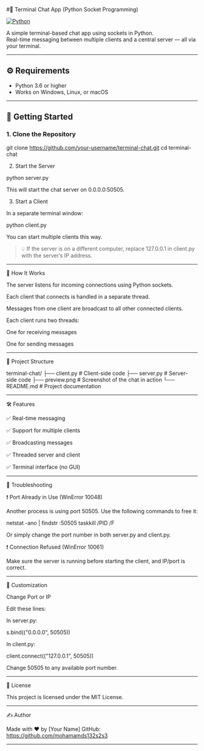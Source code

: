  #💬 Terminal Chat App (Python Socket Programming)

[![Python](https://img.shields.io/badge/Python-3.6%2B-blue.svg)](https://www.python.org/)



A simple terminal-based chat app using sockets in Python.  
Real-time messaging between multiple clients and a central server — all via your terminal.

---


## ⚙️ Requirements

- Python 3.6 or higher
- Works on Windows, Linux, or macOS

---

## 🚀 Getting Started

### 1. Clone the Repository

git clone https://github.com/your-username/terminal-chat.git
cd terminal-chat

2. Start the Server

python server.py

This will start the chat server on 0.0.0.0:50505.

3. Start a Client

In a separate terminal window:

python client.py

You can start multiple clients this way.

> 💡 If the server is on a different computer, replace 127.0.0.1 in client.py with the server’s IP address.




---

🧠 How It Works

The server listens for incoming connections using Python sockets.

Each client that connects is handled in a separate thread.

Messages from one client are broadcast to all other connected clients.

Each client runs two threads:

One for receiving messages

One for sending messages




---

📁 Project Structure

terminal-chat/
├── client.py       # Client-side code
├── server.py       # Server-side code
├── preview.png     # Screenshot of the chat in action
└── README.md       # Project documentation


---

🛠 Features

✅ Real-time messaging

✅ Support for multiple clients

✅ Broadcasting messages

✅ Threaded server and client

✅ Terminal interface (no GUI)



---

🧪 Troubleshooting

❗ Port Already in Use (WinError 10048)

Another process is using port 50505. Use the following commands to free it:

netstat -ano | findstr :50505
taskkill /PID <PID> /F

Or simply change the port number in both server.py and client.py.

❗ Connection Refused (WinError 10061)

Make sure the server is running before starting the client, and IP/port is correct.


---

🔧 Customization

Change Port or IP

Edit these lines:

In server.py:

s.bind(("0.0.0.0", 50505))

In client.py:

client.connect(("127.0.0.1", 50505))

Change 50505 to any available port number.


---

🪪 License

This project is licensed under the MIT License.


---

✍️ Author

Made with ❤️ by [Your Name]
GitHub: https://github.com/mohamamds132s2s3

---
